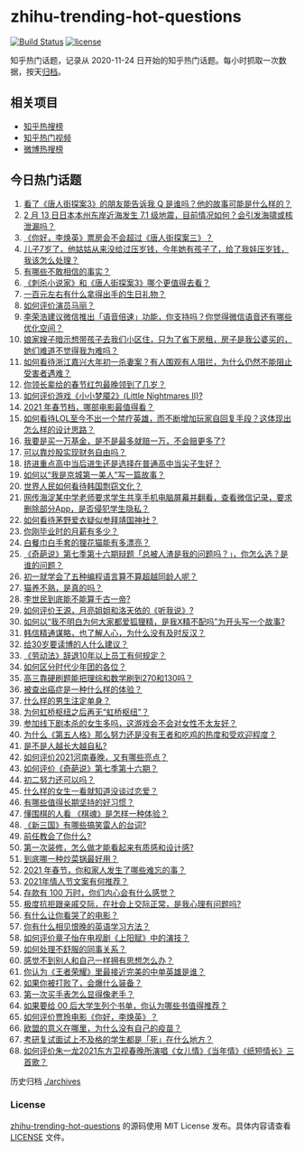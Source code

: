 # zhihu-trending-hot-questions

[![Build Status](https://github.com/justjavac/zhihu-trending-hot-questions/workflows/ci/badge.svg?branch=master)](https://github.com/justjavac/zhihu-trending-hot-questions/actions)
[![license](https://img.shields.io/github/license/justjavac/zhihu-trending-hot-questions)](https://github.com/justjavac/zhihu-trending-hot-questions/blob/master/LICENSE)

知乎热门话题，记录从 2020-11-24 日开始的知乎热门话题。每小时抓取一次数据，按天[归档](./archives)。

## 相关项目

- [知乎热搜榜](https://github.com/justjavac/zhihu-trending-top-search)
- [知乎热门视频](https://github.com/justjavac/zhihu-trending-hot-video)
- [微博热搜榜](https://github.com/justjavac/weibo-trending-hot-search)

## 今日热门话题

<!-- BEGIN -->
<!-- 最后更新时间 Sun Feb 14 2021 05:01:22 GMT+0800 (CST) -->
1. [看了《唐人街探案3》的朋友能告诉我 Q 是谁吗？他的故事可能是什么样的？](https://www.zhihu.com/question/367940284)
1. [2 月 13 日日本本州东岸近海发生 7.1 级地震，目前情况如何？会引发海啸或核泄漏吗？](https://www.zhihu.com/question/444280313)
1. [《你好，李焕英》票房会不会超过《唐人街探案三》？](https://www.zhihu.com/question/439176115)
1. [儿子7岁了，他姑姑从来没给过压岁钱，今年她有孩子了，给了我娃压岁钱，我该怎么处理？](https://www.zhihu.com/question/367936343)
1. [有哪些不敢相信的事实？](https://www.zhihu.com/question/305784560)
1. [《刺杀小说家》和《唐人街探案3》哪个更值得去看？](https://www.zhihu.com/question/441790634)
1. [一百元左右有什么拿得出手的生日礼物？](https://www.zhihu.com/question/333123808)
1. [如何评价演员马丽？](https://www.zhihu.com/question/309579879)
1. [李荣浩建议微信推出「语音倍速」功能，你支持吗？你觉得微信语音还有哪些优化空间？](https://www.zhihu.com/question/444270906)
1. [娘家嫂子暗示想带孩子去我们小区住，只为了省下房租，房子是我公婆买的，她们难道不觉得我为难吗？](https://www.zhihu.com/question/435567727)
1. [如何看待浙江嘉兴大年初一杀妻案？有人围观有人阻拦，为什么仍然不能阻止受害者遇难？](https://www.zhihu.com/question/444115646)
1. [你领长辈给的春节红包最晚领到了几岁？](https://www.zhihu.com/question/267188179)
1. [如何评价游戏《小小梦魇2》(Little Nightmares II)?](https://www.zhihu.com/question/439964238)
1. [2021 年春节档，哪部电影最值得看？](https://www.zhihu.com/question/444058139)
1. [如何看待LOL至今不出一个禁疗英雄，而不断增加玩家自回复手段？这体现出怎么样的设计思路？](https://www.zhihu.com/question/438849890)
1. [我要是买一万基金，是不是最多就赔一万，不会赔更多了?](https://www.zhihu.com/question/443436674)
1. [可以靠炒股实现财务自由吗？](https://www.zhihu.com/question/443848749)
1. [挤进重点高中当后进生还是选择在普通高中当尖子生好？](https://www.zhihu.com/question/443478020)
1. [如何以“我是京城第一美人”写一篇故事？](https://www.zhihu.com/question/437673871)
1. [世界人民如何看待韩国剽窃文化？](https://www.zhihu.com/question/267791138)
1. [网传海淀某中学老师要求学生共享手机电脑屏幕并翻看，查看微信记录，要求删除部分App，是否侵犯学生隐私？](https://www.zhihu.com/question/444116899)
1. [如何看待茅野爱衣疑似参拜靖国神社？](https://www.zhihu.com/question/444206340)
1. [你刚毕业时的月薪有多少？](https://www.zhihu.com/question/376954099)
1. [白餐巾白手套的狸花猫能有多漂亮？](https://www.zhihu.com/question/442501356)
1. [《奇葩说》第七季第十六期辩题「总被人渣是我的问题吗？」，你怎么选？是谁的问题？](https://www.zhihu.com/question/444210166)
1. [初一就学会了五种编程语言算不算超越同龄人呢？](https://www.zhihu.com/question/443809216)
1. [猫养不熟，是真的吗？](https://www.zhihu.com/question/436007843)
1. [李世民到底能不能算千古一帝?](https://www.zhihu.com/question/443079891)
1. [如何评价王源，月亮姐姐和洛天依的《听我说》?](https://www.zhihu.com/question/443997678)
1. [如何以“我不明白为何大家都爱狐狸精，是我X精不配吗”为开头写一个故事?](https://www.zhihu.com/question/443816329)
1. [韩信精通谋略，也了解人心，为什么没有及时反汉？](https://www.zhihu.com/question/442593652)
1. [给30岁要读博的人什么建议？](https://www.zhihu.com/question/321599275)
1. [《劳动法》辞退10年以上员工有何规定？](https://www.zhihu.com/question/402682684)
1. [如何区分时代少年团的各位？](https://www.zhihu.com/question/443102982)
1. [高三靠硬刷题能把理综和数学刷到270和130吗？](https://www.zhihu.com/question/36834794)
1. [被查出癌症是一种什么样的体验？](https://www.zhihu.com/question/316703481)
1. [什么样的男生注定单身？](https://www.zhihu.com/question/313121547)
1. [为何虹桥枢纽之后再无“虹桥枢纽”？](https://www.zhihu.com/question/51229640)
1. [参加线下剧本杀的女生多吗，这游戏会不会对女性不太友好？](https://www.zhihu.com/question/427716899)
1. [为什么《第五人格》那么努力还是没有王者和吃鸡的热度和受欢迎程度？](https://www.zhihu.com/question/443133445)
1. [是不是人越长大越自私?](https://www.zhihu.com/question/441223405)
1. [如何评价2021河南春晚，又有哪些亮点？](https://www.zhihu.com/question/444060916)
1. [如何评价《奇葩说》第七季第十六期？](https://www.zhihu.com/question/444210256)
1. [初二努力还可以吗？](https://www.zhihu.com/question/444067172)
1. [什么样的女生一看就知道没谈过恋爱？](https://www.zhihu.com/question/41251486)
1. [有哪些值得长期坚持的好习惯？](https://www.zhihu.com/question/418402743)
1. [懂围棋的人看 《棋魂》是怎样一种体验？](https://www.zhihu.com/question/35990525)
1. [《新三国》有哪些搞笑雷人的台词?](https://www.zhihu.com/question/440642871)
1. [前任教会了你什么?](https://www.zhihu.com/question/321914156)
1. [第一次装修，怎么做才能看起来有质感和设计感?](https://www.zhihu.com/question/443761883)
1. [到底哪一种炒菜锅最好用？](https://www.zhihu.com/question/33413700)
1. [2021 年春节，你和家人发生了哪些难忘的事？](https://www.zhihu.com/question/443338612)
1. [2021年情人节文案有何推荐？](https://www.zhihu.com/question/442635614)
1. [存款有 100 万时，你们内心会有什么感觉？](https://www.zhihu.com/question/435393939)
1. [极度抗拒跟亲戚交际，在社会上交际正常，是我心理有问题吗?](https://www.zhihu.com/question/444146606)
1. [有什么让你看哭了的电影？](https://www.zhihu.com/question/345003801)
1. [你有什么相见恨晚的英语学习方法？](https://www.zhihu.com/question/26677313)
1. [如何评价章子怡在电视剧《上阳赋》中的演技？](https://www.zhihu.com/question/438453158)
1. [如何处理不舒服的同事关系？](https://www.zhihu.com/question/48131824)
1. [感觉不到别人和自己一样拥有思想怎么办？](https://www.zhihu.com/question/443088494)
1. [你认为《王者荣耀》里最接近完美的中单英雄是谁？](https://www.zhihu.com/question/441413465)
1. [如果你被打败了，会爆什么装备？](https://www.zhihu.com/question/435387545)
1. [第一次买手表怎么显得像老手？](https://www.zhihu.com/question/443740989)
1. [如果要给 00 后大学生列个书单，你认为哪些书值得推荐？](https://www.zhihu.com/question/438838345)
1. [如何评价贾玲电影《你好，李焕英》？](https://www.zhihu.com/question/350520117)
1. [欧盟的意义在哪里，为什么没有自己的疫苗？](https://www.zhihu.com/question/443258181)
1. [考研复试面试上不及格的学生都是「死」在什么地方？](https://www.zhihu.com/question/281387925)
1. [如何评价朱一龙2021东方卫视春晚所演唱《女儿情》《当年情》《纸短情长》三首歌？](https://www.zhihu.com/question/444114472)
<!-- END -->

历史归档 [./archives](./archives)

### License

[zhihu-trending-hot-questions](https://github.com/justjavac/zhihu-trending-hot-questions) 的源码使用 MIT License 发布。具体内容请查看 [LICENSE](./LICENSE) 文件。
